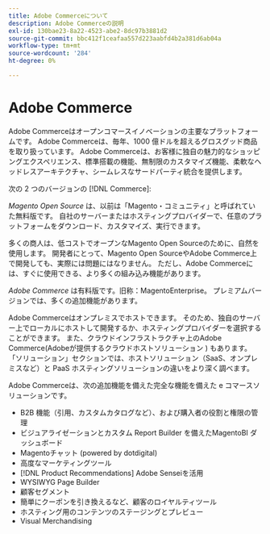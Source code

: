 ```yaml
---
title: Adobe Commerceについて
description: Adobe Commerceの説明
exl-id: 130bae23-8a22-4523-abe2-8dc97b3881d2
source-git-commit: bbc412f1ceafaa557d223aabfd4b2a381d6ab04a
workflow-type: tm+mt
source-wordcount: '284'
ht-degree: 0%

---
```


# Adobe Commerce

Adobe Commerceはオープンコマースイノベーションの主要なプラットフォームです。 Adobe Commerceは、毎年、1000 億ドルを超えるグロスグッド商品を取り扱っています。 Adobe Commerceは、お客様に独自の魅力的なショッピングエクスペリエンス、標準搭載の機能、無制限のカスタマイズ機能、柔軟なヘッドレスアーキテクチャ、シームレスなサードパーティ統合を提供します。

次の 2 つのバージョンの [!DNL Commerce]:

_Magento Open Source_ は、以前は「Magento・コミュニティ」と呼ばれていた無料版です。 自社のサーバーまたはホスティングプロバイダーで、任意のプラットフォームをダウンロード、カスタマイズ、実行できます。

多くの商人は、低コストでオープンなMagento Open Sourceのために、自然を使用します。 開発者にとって、Magento Open SourceやAdobe Commerce上で開発しても、実際には問題にはなりません。 ただし、Adobe Commerceには、すぐに使用できる、より多くの組み込み機能があります。

_Adobe Commerce_ は有料版です。旧称：MagentoEnterprise。 プレミアムバージョンでは、多くの追加機能があります。

Adobe Commerceはオンプレミスでホストできます。 そのため、独自のサーバー上でローカルにホストして開発するか、ホスティングプロバイダーを選択することができます。 また、クラウドインフラストラクチャ上のAdobe Commerce(Adobeが提供するクラウドホストソリューション ) もあります。 「ソリューション」セクションでは、ホストソリューション（SaaS、オンプレミスなど）と PaaS ホスティングソリューションの違いをより深く調べます。

Adobe Commerceは、次の追加機能を備えた完全な機能を備えた e コマースソリューションです。

- B2B 機能（引用、カスタムカタログなど）、および購入者の役割と権限の管理
- ビジュアライゼーションとカスタム Report Builder を備えたMagentoBI ダッシュボード
- Magentoチャット (powered by dotdigital)
- 高度なマーケティングツール
- [!DNL Product Recommendations] Adobe Senseiを活用
- WYSIWYG Page Builder
- 顧客セグメント
- 簡単にクーポンを引き換えるなど、顧客のロイヤルティツール
- ホスティング用のコンテンツのステージングとプレビュー
- Visual Merchandising
